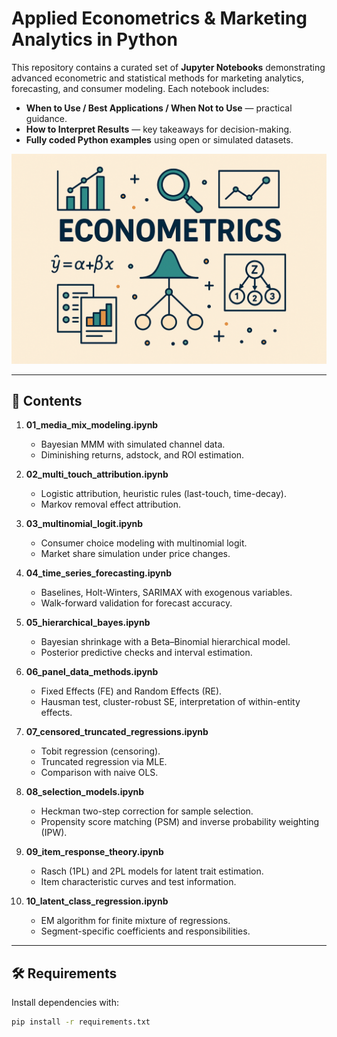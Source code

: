 # Applied Econometrics & Marketing Analytics in Python

This repository contains a curated set of **Jupyter Notebooks** demonstrating advanced econometric and statistical methods for marketing analytics, forecasting, and consumer modeling. Each notebook includes:

- **When to Use / Best Applications / When Not to Use** — practical guidance.  
- **How to Interpret Results** — key takeaways for decision-making.  
- **Fully coded Python examples** using open or simulated datasets.  

<p align="center">
  <img src="brian-curry-econometrics-forecasting-media-mix-modeling.png" alt="Hero Image" width="700"/>
</p>


---

## 📂 Contents

1. **01_media_mix_modeling.ipynb**  
   - Bayesian MMM with simulated channel data.  
   - Diminishing returns, adstock, and ROI estimation.  

2. **02_multi_touch_attribution.ipynb**  
   - Logistic attribution, heuristic rules (last-touch, time-decay).  
   - Markov removal effect attribution.  

3. **03_multinomial_logit.ipynb**  
   - Consumer choice modeling with multinomial logit.  
   - Market share simulation under price changes.  

4. **04_time_series_forecasting.ipynb**  
   - Baselines, Holt-Winters, SARIMAX with exogenous variables.  
   - Walk-forward validation for forecast accuracy.  

5. **05_hierarchical_bayes.ipynb**  
   - Bayesian shrinkage with a Beta–Binomial hierarchical model.  
   - Posterior predictive checks and interval estimation.  

6. **06_panel_data_methods.ipynb**  
   - Fixed Effects (FE) and Random Effects (RE).  
   - Hausman test, cluster-robust SE, interpretation of within-entity effects.  

7. **07_censored_truncated_regressions.ipynb**  
   - Tobit regression (censoring).  
   - Truncated regression via MLE.  
   - Comparison with naive OLS.  

8. **08_selection_models.ipynb**  
   - Heckman two-step correction for sample selection.  
   - Propensity score matching (PSM) and inverse probability weighting (IPW).  

9. **09_item_response_theory.ipynb**  
   - Rasch (1PL) and 2PL models for latent trait estimation.  
   - Item characteristic curves and test information.  

10. **10_latent_class_regression.ipynb**  
    - EM algorithm for finite mixture of regressions.  
    - Segment-specific coefficients and responsibilities.  

---

## 🛠 Requirements

Install dependencies with:

```bash
pip install -r requirements.txt

